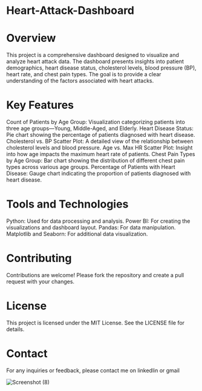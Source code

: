 # Heart-Attack-Dashboard

# Overview

This project is a comprehensive dashboard designed to visualize and analyze heart attack data. The dashboard presents insights into patient demographics, heart disease status, cholesterol levels, blood pressure (BP), heart rate, and chest pain types. The goal is to provide a clear understanding of the factors associated with heart attacks.

# Key Features

Count of Patients by Age Group: Visualization categorizing patients into three age groups—Young, Middle-Aged, and Elderly.
Heart Disease Status: Pie chart showing the percentage of patients diagnosed with heart disease.
Cholesterol vs. BP Scatter Plot: A detailed view of the relationship between cholesterol levels and blood pressure.
Age vs. Max HR Scatter Plot: Insight into how age impacts the maximum heart rate of patients.
Chest Pain Types by Age Group: Bar chart showing the distribution of different chest pain types across various age groups.
Percentage of Patients with Heart Disease: Gauge chart indicating the proportion of patients diagnosed with heart disease.

# Tools and Technologies

Python: Used for data processing and analysis.
Power BI: For creating the visualizations and dashboard layout.
Pandas: For data manipulation.
Matplotlib and Seaborn: For additional data visualization.

# Contributing

Contributions are welcome! Please fork the repository and create a pull request with your changes.

# License
This project is licensed under the MIT License. See the LICENSE file for details.

# Contact
For any inquiries or feedback, please contact me on linkedlin or gmail

![Screenshot (8)](https://github.com/user-attachments/assets/06c210ba-7295-4633-8a43-8936d0e58551)
